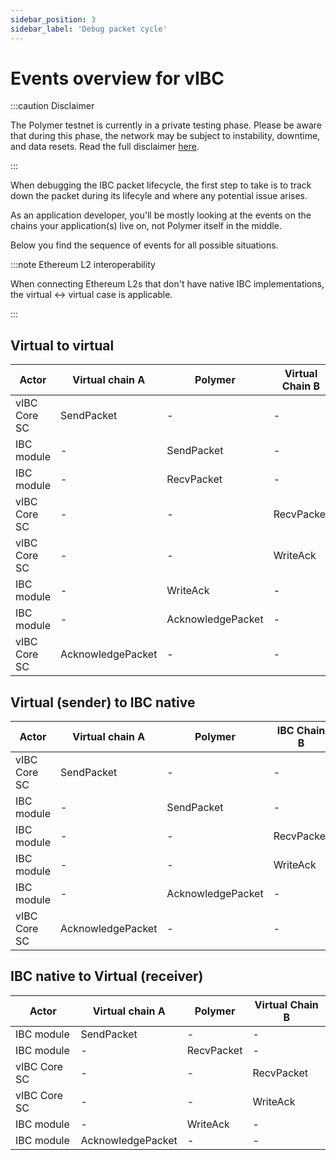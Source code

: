 ```yaml
---
sidebar_position: 3
sidebar_label: 'Debug packet cycle'
---
```


# Events overview for vIBC

:::caution Disclaimer

The Polymer testnet is currently in a private testing phase. Please be aware that during this phase, the network may be subject to instability, downtime, and data resets. Read the full disclaimer [here](disclaimer.md).

:::

When debugging the IBC packet lifecycle, the first step to take is to track down the packet during its lifecyle and where any potential issue arises.

As an application developer, you'll be mostly looking at the events on the chains your application(s) live on, not Polymer itself in the middle. 

Below you find the sequence of events for all possible situations.

:::note Ethereum L2 interoperability

When connecting Ethereum L2s that don't have native IBC implementations, the virtual <-> virtual case is applicable.

:::

## Virtual to virtual

| Actor         | Virtual chain A              | Polymer                  | Virtual Chain B              |
|---------------------|------------------------------|--------------------------|------------------------------|
| vIBC Core SC         | SendPacket            | -                        | -                            |
| IBC module         | -                            | SendPacket               | -                            |
| IBC module         | -                            | RecvPacket               | -                            |
| vIBC Core SC         | -                            | -                        | RecvPacket        |
| vIBC Core SC         | -                            | -                        | WriteAck              |
| IBC module         | -                            | WriteAck                 | -                            |
| IBC module         | -                            | AcknowledgePacket        | -                            |
| vIBC Core SC         | AcknowledgePacket | -                        | -                            |

## Virtual (sender) to IBC native

| Actor         | Virtual chain A              | Polymer                  | IBC Chain B              |
|---------------------|------------------------------|--------------------------|------------------------------|
| vIBC Core SC         | SendPacket            | -                        | -                            |
| IBC module         | -                            | SendPacket               | -                            |
| IBC module         | -                            | -               | RecvPacket                            |
| IBC module         | -                            | -                 | WriteAck                            |
| IBC module         | -                            | AcknowledgePacket        | -                            |
| vIBC Core SC         | AcknowledgePacket | -                        | -                            |

## IBC native to Virtual (receiver)

| Actor         | Virtual chain A              | Polymer                  | Virtual Chain B              |
|---------------------|------------------------------|--------------------------|------------------------------|
| IBC module         | SendPacket                            | -               | -                            |
| IBC module         | -                            | RecvPacket               | -                            |
| vIBC Core SC         | -                            | -                        | RecvPacket        |
| vIBC Core SC         | -                            | -                        | WriteAck              |
| IBC module         | -                            | WriteAck                 | -                            |
| IBC module         | AcknowledgePacket                            | -        | -                            |
